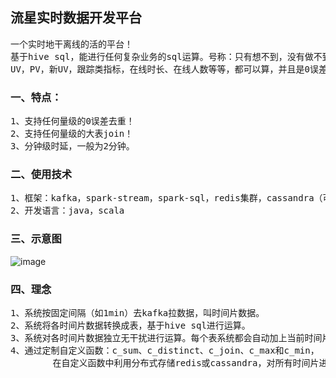 流星实时数据开发平台
-------------
<pre>
一个实时地干离线的活的平台！
基于hive sql，能进行任何复杂业务的sql运算。号称：只有想不到，没有做不到！
UV，PV，新UV，跟踪类指标，在线时长、在线人数等等，都可以算，并且是0误差！
</pre>

### 一、特点：
<pre>
1、支持任何量级的0误差去重！
2、支持任何量级的大表join！
3、分钟级时延，一般为2分钟。
</pre>

### 二、使用技术
<pre>
1、框架：kafka，spark-stream，spark-sql，redis集群，cassandra（可选），mysql
2、开发语言：java，scala
</pre>

### 三、示意图
![image](https://github.com/meteorchenwu/meteor/blob/chenwu/mc/src/main/webapp/img/overview.jpg)

### 四、理念
<pre>
1、系统按固定间隔（如1min）去kafka拉数据，叫时间片数据。
2、系统将各时间片数据转换成表，基于hive sql进行运算。
3、系统对各时间片数据独立无干扰进行运算。每个表系统都会自动加上当前时间片的uuid。
4、通过定制自定义函数：c_sum、c_distinct、c_join、c_max和c_min，
        在自定义函数中利用分布式存储redis或cassandra，对所有时间片进行统一运算。
</pre>
